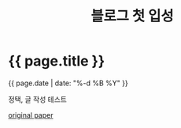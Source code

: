 ﻿---
layout: post
title: 블로그 첫 입성 
---

# {{ page.title }}
<p class="meta">{{ page.date | date: "%-d %B %Y" }}</p>

정택, 글 작성 테스트

[original paper](http://www.nature.com/doifinder/10.1038/srep02971)